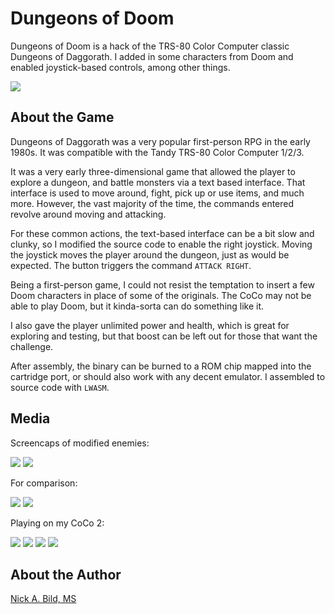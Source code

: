 # Dungeons of Doom

Dungeons of Doom is a hack of the TRS-80 Color Computer classic Dungeons of Daggorath.  I added in some characters from Doom and enabled joystick-based controls, among other things.

![](https://raw.githubusercontent.com/nickbild/dungeons_of_doom/main/media/capture2.png)

## About the Game

Dungeons of Daggorath was a very popular first-person RPG in the early 1980s.  It was compatible with the Tandy TRS-80 Color Computer 1/2/3.

It was a very early three-dimensional game that allowed the player to explore a dungeon, and battle monsters via a text based interface.  That interface is used to move around, fight, pick up or use items, and much more.  However, the vast majority of the time, the commands entered revolve around moving and attacking.

For these common actions, the text-based interface can be a bit slow and clunky, so I modified the source code to enable the right joystick.  Moving the joystick moves the player around the dungeon, just as would be expected.  The button triggers the command `ATTACK RIGHT`.

Being a first-person game, I could not resist the temptation to insert a few Doom characters in place of some of the originals.  The CoCo may not be able to play Doom, but it kinda-sorta can do something like it.

I also gave the player unlimited power and health, which is great for exploring and testing, but that boost can be left out for those that want the challenge.

After assembly, the binary can be burned to a ROM chip mapped into the cartridge port, or should also work with any decent emulator.  I assembled to source code with `LWASM`.

## Media

Screencaps of modified enemies:

![](https://raw.githubusercontent.com/nickbild/dungeons_of_doom/main/media/capture1.png)
![](https://raw.githubusercontent.com/nickbild/dungeons_of_doom/main/media/capture2.png)

For comparison:

![](https://raw.githubusercontent.com/nickbild/dungeons_of_doom/main/media/capture1_comparison.png)
![](https://raw.githubusercontent.com/nickbild/dungeons_of_doom/main/media/capture2_comparison.png)


Playing on my CoCo 2:

![](https://raw.githubusercontent.com/nickbild/dungeons_of_doom/main/media/play1_sm.jpg)
![](https://raw.githubusercontent.com/nickbild/dungeons_of_doom/main/media/play2_sm.jpg)
![](https://raw.githubusercontent.com/nickbild/dungeons_of_doom/main/media/play3_sm.jpg)
![](https://raw.githubusercontent.com/nickbild/dungeons_of_doom/main/media/play4_sm.jpg)

## About the Author

[Nick A. Bild, MS](https://nickbild79.firebaseapp.com/#!/)
